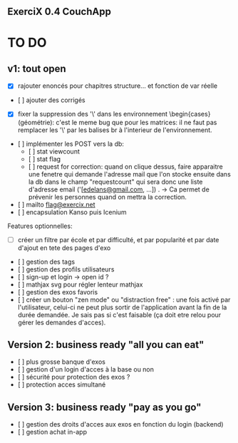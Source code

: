 ## ExerciX 0.4 CouchApp

TO DO 
=====


v1: tout open
-------------
- [x] rajouter enoncés pour chapitres structure... et fonction de var réelle
- [ ] ajouter des corrigés
- [x] fixer la suppression des '\\' dans les environnement \begin{cases} (géométrie): c'est le meme bug que pour les matrices: il ne faut pas remplacer les '\\' par les balises br à l'interieur de l'environnement.

- [ ] implémenter les POST vers la db:
  - [ ] stat viewcount
  - [ ] stat flag
  - [ ] request for correction: quand on clique dessus, faire apparaitre une fenetre qui demande l'adresse mail que l'on stocke ensuite dans la db dans le champ "requestcount" qui sera donc une liste d'adresse email ('[edelans@gmail.com, ...]) . -> Ca permet de prévenir les personnes quand on mettra la correction.
- [ ] mailto flag@exercix.net
- [ ] encapsulation Kanso puis Icenium


Features optionnelles:
- [ ] créer un filtre par école et par difficulté, et par popularité et par date d'ajout en tete des pages d'exo
- [ ] gestion des tags
- [ ] gestion des profils utilisateurs 
- [ ] sign-up et login -> open id ?
- [ ] mathjax svg pour régler lenteur mathjax
- [ ] gestion des exos favoris
- [ ] créer un bouton "zen mode" ou "distraction free" : une fois activé par l'utilisateur, celui-ci ne peut plus sortir de l'application avant la fin de la durée demandée. Je sais pas si c'est faisable (ça doit etre relou pour gérer les demandes d'acces).


Version 2: business ready "all you can eat"
-------------------------------------------
- [ ] plus grosse banque d'exos
- [ ] gestion d'un login d'acces à la base ou non
- [ ] sécurité pour protection des exos ?
- [ ] protection acces simultané
 

Version 3: business ready "pay as you go"
-----------------------------------------
- [ ] gestion des droits d'acces aux exos en fonction du login (backend)
- [ ] gestion achat in-app

